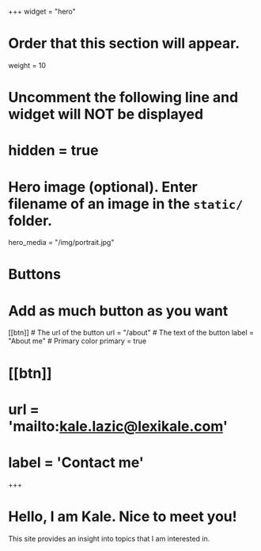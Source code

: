 +++
widget = "hero"
# Order that this section will appear.
weight = 10

# Uncomment the following line and widget will NOT be displayed
# hidden = true

# Hero image (optional). Enter filename of an image in the `static/` folder.
hero_media = "/img/portrait.jpg"

# Buttons
# Add as much button as you want
[[btn]]
	# The url of the button
  url = "/about"
	# The text of the button
  label = "About me"
	# Primary color
	primary = true

# [[btn]]
#  url = 'mailto:kale.lazic@lexikale.com'
#  label = 'Contact me'

+++

# **Hello, I am Kale. Nice to meet you!**

This site provides an insight into topics that I am interested in.

